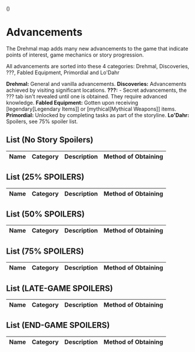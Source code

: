 ()

# Advancements

The Drehmal map adds many new advancements to the game that indicate points of interest, game mechanics or story progression.

All advancements are sorted into these 4 categories: Drehmal, Discoveries, ???, Fabled Equipment, Primordial and Lo'Dahr

**Drehmal:** General and vanilla advancements.
**Discoveries:** Advancements achieved by visiting significant locations.
**???:** - Secret advancements, the ??? tab isn't revealed until one is obtained. They require advanced knowledge.
**Fabled Equipment:** Gotten upon receiving [legendary[Legendary Items]] or [mythical[Mythical Weapons]] items.
**Primordial:** Unlocked by completing tasks as part of the storyline.
**Lo'Dahr:** Spoilers, see 75% spoiler list.


## List (No Story Spoilers)

| Name | Category | Description | Method of Obtaining |
|-|-|-|-|

## List (25% SPOILERS)

| Name | Category | Description | Method of Obtaining |
|-|-|-|-|

## List (50% SPOILERS)

| Name | Category | Description | Method of Obtaining |
|-|-|-|-|

## List (75% SPOILERS)

| Name | Category | Description | Method of Obtaining |
|-|-|-|-|

## List (LATE-GAME SPOILERS)

| Name | Category | Description | Method of Obtaining |
|-|-|-|-|

## List (END-GAME SPOILERS)

| Name | Category | Description | Method of Obtaining |
|-|-|-|-|


